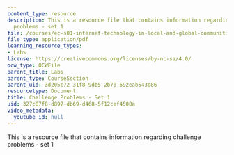 ```yaml
---
content_type: resource
description: This is a resource file that contains information regarding challenge
  problems - set 1
file: /courses/ec-s01-internet-technology-in-local-and-global-communities-spring-2005-summer-2005/327c87f8d897db69d4685f12cef4500a_MITEC_S01S05_chal_prob1.pdf
file_type: application/pdf
learning_resource_types:
- Labs
license: https://creativecommons.org/licenses/by-nc-sa/4.0/
ocw_type: OCWFile
parent_title: Labs
parent_type: CourseSection
parent_uid: 3d205c72-31f8-9db5-2b70-692eab543e86
resourcetype: Document
title: Challenge Problems - Set 1
uid: 327c87f8-d897-db69-d468-5f12cef4500a
video_metadata:
  youtube_id: null
---
```

This is a resource file that contains information regarding challenge problems - set 1